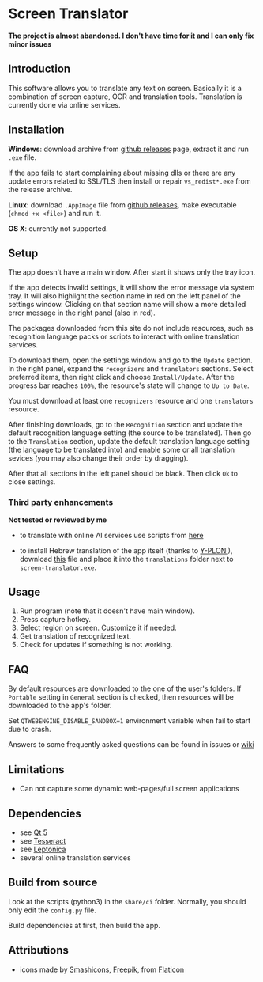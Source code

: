# Screen Translator

**The project is almost abandoned. I don't have time for it and I can only fix minor issues**

## Introduction

This software allows you to translate any text on screen.
Basically it is a combination of screen capture, OCR and translation tools.
Translation is currently done via online services.

## Installation

**Windows**: download archive from [github releases](https://github.com/OneMoreGres/ScreenTranslator/releases) page, extract it and run `.exe` file.

If the app fails to start complaining about missing dlls or there are any update errors related to SSL/TLS then install or repair `vs_redist*.exe` from the release archive.

**Linux**: download `.AppImage` file from [github releases](https://github.com/OneMoreGres/ScreenTranslator/releases), make executable (`chmod +x <file>`) and run it.

**OS X**: currently not supported.

## Setup

The app doesn't have a main window.
After start it shows only the tray icon.

If the app detects invalid settings, it will show the error message via system tray.
It will also highlight the section name in red on the left panel of the settings window.
Clicking on that section name will show a more detailed error message in the right panel (also in red).

The packages downloaded from this site do not include resources, such as recognition language packs or scripts to interact with online translation services.

To download them, open the settings window and go to the `Update` section.
In the right panel, expand the `recognizers` and `translators` sections.
Select preferred items, then right click and choose `Install/Update`.
After the progress bar reaches `100%`, the resource's state will change to `Up to Date`.

You must download at least one `recognizers` resource and one `translators` resource.

After finishing downloads, go to the `Recognition` section and update the default recognition language setting (the source to be translated).
Then go to the `Translation` section, update the default translation language setting (the language to be translated into) and enable some or all translation sevices (you may also change their order by dragging).

After that all sections in the left panel should be black.
Then click `Ok` to close settings.

### Third party enhancements

**Not tested or reviewed by me**

* to translate with online AI services use scripts from [here](https://github.com/Suki8898/Translator)

* to install Hebrew translation of the app itself (thanks to [Y-PLONI](https://github.com/Y-PLONI)),
download [this](https://github.com/OneMoreGres/ScreenTranslator/releases/download/3.3.0/screentranslator_he.qm)
file and place it into the `translations` folder next to `screen-translator.exe`.

## Usage

1. Run program (note that it doesn't have main window).
2. Press capture hotkey.
3. Select region on screen. Customize it if needed.
4. Get translation of recognized text.
5. Check for updates if something is not working.

## FAQ

By default resources are downloaded to the one of the user's folders.
If `Portable` setting in `General` section is checked, then resources will be downloaded to the app's folder.

Set `QTWEBENGINE_DISABLE_SANDBOX=1` environment variable when fail to start due to crash.

Answers to some frequently asked questions can be found in issues or
[wiki](https://github.com/OneMoreGres/ScreenTranslator/wiki/FAQ)

## Limitations

* Can not capture some dynamic web-pages/full screen applications

## Dependencies

* see [Qt 5](https://qt-project.org/)
* see [Tesseract](https://github.com/tesseract-ocr/tesseract/)
* see [Leptonica](https://leptonica.com/)
* several online translation services

## Build from source

Look at the scripts (python3) in the `share/ci` folder.
Normally, you should only edit the `config.py` file.

Build dependencies at first, then build the app.

## Attributions

* icons made by
[Smashicons](https://www.flaticon.com/authors/smashicons),
[Freepik](https://www.flaticon.com/authors/freepik),
from [Flaticon](https://www.flaticon.com/)
